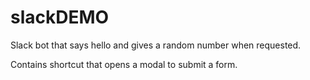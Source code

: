 # slackDEMO

Slack bot that says hello and gives a random number when requested.

Contains shortcut that opens a modal to submit a form.
